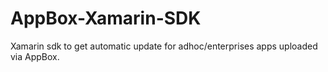 # AppBox-Xamarin-SDK
Xamarin sdk to get automatic update for adhoc/enterprises apps uploaded via AppBox.
